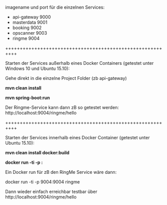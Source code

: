 imagename und port für die einzelnen Services:

* api-gateway  9000
* masterdata   9001
* booking      9002
* opscanner    9003
* ringme       9004

++++++++++++++++++++++++++++++++++++++++++++++++++++++++++

Starten der Services außerhalb eines Docker Containers (getestet unter Windows 10 und Ubuntu 15.10):

Gehe direkt in die einzelne Project Folder (zb api-gateway)

**mvn clean install**

**mvn spring-boot:run**


Der Ringme-Service kann dann zB so getestet werden:
http://localhost:9004/ringme/hello

++++++++++++++++++++++++++++++++++++++++++++++++++++++++++

Starten der Services innerhalb eines Docker Container (getestet unter Ubuntu 15.10):

**mvn clean install docker:build**

**docker run -ti -p <dockerport>:<hostport> <imagename>**


Ein Docker run für zB den RingMe Service wäre dann:

docker run -ti -p 9004:9004 ringme

Dann wieder einfach erreichbar testbar über http://localhost:9004/ringme/hello